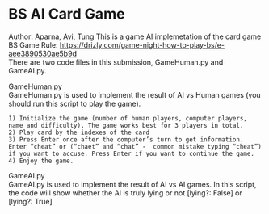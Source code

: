 # BS AI Card Game
Author: Aparna, Avi, Tung
This is a game AI implemetation of the card game BS	
Game Rule: https://drizly.com/game-night-how-to-play-bs/e-aee3890530ae5b9d	
There are two code files in this submission, GameHuman.py and GameAI.py.         	
       
GameHuman.py	    
GameHuman.py is used to implement the result of AI vs Human games (you should run this script to play the game).

	1) Initialize the game (number of human players, computer players, name and difficulty). The game works best for 3 players in total.     
 	2) Play card by the indexes of the card	       
	3) Press Enter once after the computer’s turn to get information. Enter “cheat” or (“chaet” and “chat” -  common mistake typing “cheat”) if you want to accuse. Press Enter if you want to continue the game.	      
	4) Enjoy the game.
	
					       
GameAI.py	      
GameAI.py is used to implement the result of AI vs AI games. In this script, the code will show whether the AI is truly lying or not [lying?: False] or [lying?: True]	      
